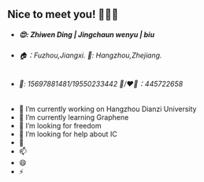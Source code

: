 ## Nice to meet you! 👋👋👋
- ##### 😍: Zhiwen Ding | Jingchaun wenyu | biu
- ###### 🏠：Fuzhou,Jiangxi.  🏫: Hangzhou,Zhejiang.
###### 
- ###### 🤺: 15697881481/19550233442   🐧/❤️‍🔥：445722658 
###### 




- 🔭 I’m currently working on Hangzhou Dianzi University
- 🌱 I’m currently learning Graphene
- 👯 I’m looking for freedom
- 🤔 I’m looking for help about IC
- 💬
- 📫 
- 😄 
- ⚡ 
